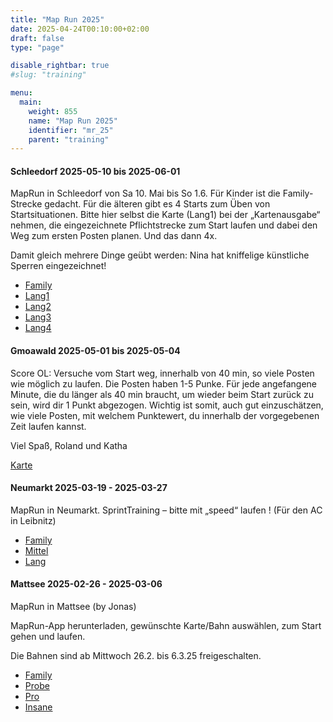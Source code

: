 ```yaml
---
title: "Map Run 2025"
date: 2025-04-24T00:10:00+02:00
draft: false
type: "page"

disable_rightbar: true
#slug: "training"

menu:
  main:
    weight: 855
    name: "Map Run 2025"
    identifier: "mr_25"
    parent: "training"
---
```


#### Schleedorf 2025-05-10 bis 2025-06-01

MapRun in Schleedorf von Sa 10. Mai bis So 1.6.
Für Kinder ist die Family-Strecke gedacht.
Für die älteren gibt es 4 Starts zum Üben von Startsituationen. Bitte hier selbst die Karte (Lang1) bei der „Kartenausgabe“ nehmen, die eingezeichnete Pflichtstrecke zum Start laufen und dabei den Weg zum ersten Posten planen. Und das dann 4x.

Damit gleich mehrere Dinge geübt werden: Nina hat kniffelige künstliche Sperren eingezeichnet!

+ [Family](Sprintstarts%20Schleedorf%2009052025.Family.pdf)
+ [Lang1](Sprintstarts%20Schleedorf%2009052025.Lang%201.pdf)
+ [Lang2](Sprintstarts%20Schleedorf%2009052025.Lang%202.pdf)
+ [Lang3](Sprintstarts%20Schleedorf%2009052025.Lang%203.pdf)
+ [Lang4](Sprintstarts%20Schleedorf%2009052025.Lang%204.pdf)

#### Gmoawald 2025-05-01 bis 2025-05-04

Score OL: Versuche vom Start weg, innerhalb von 40 min, so viele Posten wie möglich zu laufen. Die Posten haben 1-5 Punke.
Für jede angefangene Minute, die du länger als 40 min braucht, um wieder beim Start zurück zu sein, wird dir 1 Punkt abgezogen. Wichtig ist somit, auch gut einzuschätzen, wie viele Posten, mit welchem Punktewert, du innerhalb der vorgegebenen Zeit laufen kannst.

Viel Spaß, Roland und Katha

[Karte](Training%20Gmoawald%2002.05.25.All.pdf)

#### Neumarkt 2025-03-19 - 2025-03-27

MapRun in Neumarkt.
SprintTraining – bitte mit „speed“ laufen ! (Für den AC in Leibnitz)

+ [Family](2025_03_NeumarktSprint_Family_JoK.pdf)
+ [Mittel](2025_03_NeumarktSprint_Mittel_JoK.pdf)
+ [Lang](2025_03_NeumarktSprint_Lang_JoK.pdf)

#### Mattsee 2025-02-26 - 2025-03-06

MapRun in Mattsee (by Jonas)

MapRun-App herunterladen, gewünschte Karte/Bahn auswählen, zum Start gehen und laufen.

Die Bahnen sind ab Mittwoch 26.2. bis 6.3.25 freigeschalten.

+ [Family](01_Map%20Run%20Mattsee%20Family%20fertig.pdf)
+ [Probe](01_Map%20Run%20Mattsee%20Probelauf%20fertig.pdf)
+ [Pro](01_Map%20Run%20Mattsee%20Pro%20fertig.pdf)
+ [Insane](01_Map%20Run%20Mattsee%20Insane%20fertig.pdf)

